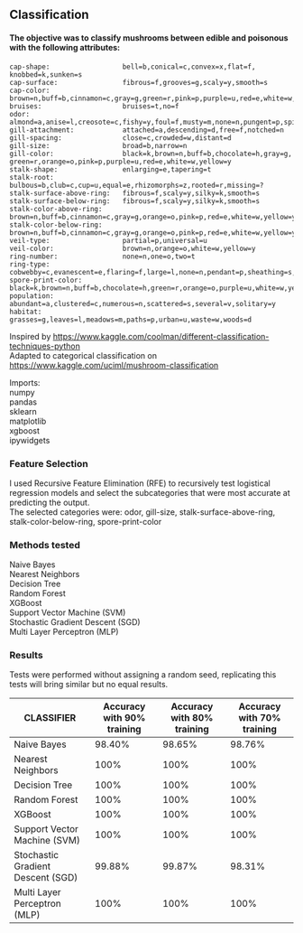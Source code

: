 ## Classification

#### The objective was to classify mushrooms between edible and poisonous with the following attributes:

    cap-shape:                  bell=b,conical=c,convex=x,flat=f, knobbed=k,sunken=s
    cap-surface:                fibrous=f,grooves=g,scaly=y,smooth=s
    cap-color:                  brown=n,buff=b,cinnamon=c,gray=g,green=r,pink=p,purple=u,red=e,white=w,yellow=y
    bruises:                    bruises=t,no=f
    odor:                       almond=a,anise=l,creosote=c,fishy=y,foul=f,musty=m,none=n,pungent=p,spicy=s
    gill-attachment:            attached=a,descending=d,free=f,notched=n
    gill-spacing:               close=c,crowded=w,distant=d
    gill-size:                  broad=b,narrow=n
    gill-color:                 black=k,brown=n,buff=b,chocolate=h,gray=g, green=r,orange=o,pink=p,purple=u,red=e,white=w,yellow=y
    stalk-shape:                enlarging=e,tapering=t
    stalk-root:                 bulbous=b,club=c,cup=u,equal=e,rhizomorphs=z,rooted=r,missing=?
    stalk-surface-above-ring:   fibrous=f,scaly=y,silky=k,smooth=s
    stalk-surface-below-ring:   fibrous=f,scaly=y,silky=k,smooth=s
    stalk-color-above-ring:     brown=n,buff=b,cinnamon=c,gray=g,orange=o,pink=p,red=e,white=w,yellow=y
    stalk-color-below-ring:     brown=n,buff=b,cinnamon=c,gray=g,orange=o,pink=p,red=e,white=w,yellow=y
    veil-type:                  partial=p,universal=u
    veil-color:                 brown=n,orange=o,white=w,yellow=y
    ring-number:                none=n,one=o,two=t
    ring-type:                  cobwebby=c,evanescent=e,flaring=f,large=l,none=n,pendant=p,sheathing=s,zone=z
    spore-print-color:          black=k,brown=n,buff=b,chocolate=h,green=r,orange=o,purple=u,white=w,yellow=y
    population:                 abundant=a,clustered=c,numerous=n,scattered=s,several=v,solitary=y
    habitat:                    grasses=g,leaves=l,meadows=m,paths=p,urban=u,waste=w,woods=d
    
Inspired by https://www.kaggle.com/coolman/different-classification-techniques-python  
Adapted to categorical classification on https://www.kaggle.com/uciml/mushroom-classification  
  
Imports:  
numpy  
pandas  
sklearn  
matplotlib  
xgboost  
ipywidgets  

### Feature Selection  

I used Recursive Feature Elimination (RFE) to recursively test logistical regression models and select the subcategories that were most accurate at predicting the output.  
The selected categories were: odor, gill-size, stalk-surface-above-ring, stalk-color-below-ring, spore-print-color  

### Methods tested  

Naive Bayes  
Nearest Neighbors  
Decision Tree  
Random Forest  
XGBoost  
Support Vector Machine (SVM)  
Stochastic Gradient Descent (SGD)  
Multi Layer Perceptron (MLP)  

### Results  
  
Tests were performed without assigning a random seed, replicating this tests will bring similar but no equal results. 

| CLASSIFIER                        | Accuracy with 90% training | Accuracy with 80% training | Accuracy with 70% training |
|-----------------------------------|----------------------------|----------------------------|----------------------------|
| Naive Bayes                       | 98.40%                     | 98.65%                     | 98.76%                     |
| Nearest Neighbors                 | 100%                       | 100%                       | 100%                       |
| Decision Tree                     | 100%                       | 100%                       | 100%                       |
| Random Forest                     | 100%                       | 100%                       | 100%                       |
| XGBoost                           | 100%                       | 100%                       | 100%                       |
| Support Vector Machine (SVM)      | 100%                       | 100%                       | 100%                       |
| Stochastic Gradient Descent (SGD) | 99.88%                     | 99.87%                     | 98.31%                     |
| Multi Layer Perceptron (MLP)      | 100%                       | 100%                       | 100%                       |
